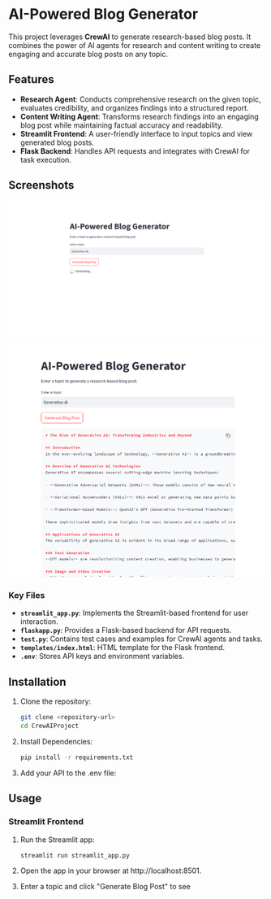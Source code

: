 # AI-Powered Blog Generator

This project leverages **CrewAI** to generate research-based blog posts. It combines the power of AI agents for research and content writing to create engaging and accurate blog posts on any topic.

## Features

- **Research Agent**: Conducts comprehensive research on the given topic, evaluates credibility, and organizes findings into a structured report.
- **Content Writing Agent**: Transforms research findings into an engaging blog post while maintaining factual accuracy and readability.
- **Streamlit Frontend**: A user-friendly interface to input topics and view generated blog posts.
- **Flask Backend**: Handles API requests and integrates with CrewAI for task execution.

## Screenshots

![Screenshot 1](Screenshots/s1.png)
![Screenshot 2](Screenshots/s2.png)

### Key Files

- **`streamlit_app.py`**: Implements the Streamlit-based frontend for user interaction.
- **`flaskapp.py`**: Provides a Flask-based backend for API requests.
- **`test.py`**: Contains test cases and examples for CrewAI agents and tasks.
- **`templates/index.html`**: HTML template for the Flask frontend.
- **`.env`**: Stores API keys and environment variables.

## Installation

1. Clone the repository:
   ```bash
   git clone <repository-url>
   cd CrewAIProject
   ```
2. Install Dependencies:
   ```bash
   pip install -r requirements.txt
   ```

3. Add your API to the .env file:

## Usage

### Streamlit Frontend

1. Run the Streamlit app:
   ```bash
   streamlit run streamlit_app.py
   ```
2. Open the app in your browser at http://localhost:8501.

3. Enter a topic and click "Generate Blog Post" to see